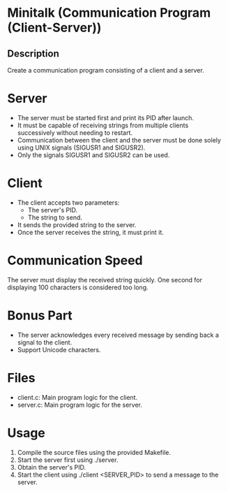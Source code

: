 # Minitalk (Communication Program (Client-Server))

## Description
Create a communication program consisting of a client and a server.

# Server
- The server must be started first and print its PID after launch.
- It must be capable of receiving strings from multiple clients successively without needing to restart.
- Communication between the client and the server must be done solely using UNIX signals (SIGUSR1 and SIGUSR2).
- Only the signals SIGUSR1 and SIGUSR2 can be used.
# Client
- The client accepts two parameters:
  - The server's PID.
  - The string to send.
- It sends the provided string to the server.
- Once the server receives the string, it must print it.
# Communication Speed
The server must display the received string quickly. One second for displaying 100 characters is considered too long.

# Bonus Part
- The server acknowledges every received message by sending back a signal to the client.
- Support Unicode characters.

# Files
- client.c: Main program logic for the client.
- server.c: Main program logic for the server.

# Usage
1. Compile the source files using the provided Makefile.
2. Start the server first using ./server.
3. Obtain the server's PID.
4. Start the client using ./client <SERVER_PID> <MESSAGE> to send a message to the server.
